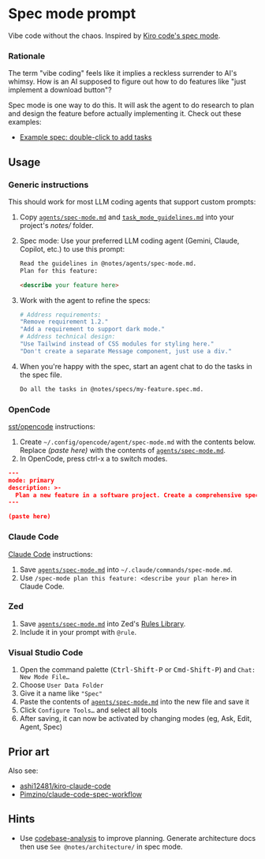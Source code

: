 # Spec mode prompt

Vibe code without the chaos. Inspired by [Kiro code's spec mode](https://kiro.dev/docs/specs/).

### Rationale

The term "vibe coding" feels like it implies a reckless surrender to AI's whimsy. How is an AI supposed to figure out how to do features like "just implement a download button"?

Spec mode is one way to do this. It will ask the agent to do research to plan and design the feature before actually implementing it. Check out these examples:

- [Example spec: double-click to add tasks](examples/tasks_md_double_click.md)

## Usage

### Generic instructions

This should work for most LLM coding agents that support custom prompts:

1. Copy [`agents/spec-mode.md`](agents/spec-mode.md) and [`task_mode_guidelines.md`](task_mode_guidelines.md) into your project's _notes/_ folder.
2. Spec mode: Use your preferred LLM coding agent (Gemini, Claude, Copilot, etc.) to use this prompt:

   ```markdown
   Read the guidelines in @notes/agents/spec-mode.md.
   Plan for this feature:

   <describe your feature here>
   ```

3. Work with the agent to refine the specs:

   ```sh
   # Address requirements:
   "Remove requirement 1.2."
   "Add a requirement to support dark mode."
   # Address technical design:
   "Use Tailwind instead of CSS modules for styling here."
   "Don't create a separate Message component, just use a div."
   ```

4. When you're happy with the spec, start an agent chat to do the tasks in the spec file.

   ```markdown
   Do all the tasks in @notes/specs/my-feature.spec.md.
   ```

### OpenCode

[sst/opencode](https://github.com/sst/opencode) instructions:

1. Create `~/.config/opencode/agent/spec-mode.md` with the contents below. Replace _(paste here)_ with the contents of [`agents/spec-mode.md`](agents/spec-mode.md).
2. In OpenCode, press <kdb>ctrl-x a</kdb> to switch modes.

```json
---
mode: primary
description: >-
  Plan a new feature in a software project. Create a comprehensive specification document with requirements, design, and tasks.
---

(paste here)
```

### Claude Code

[Claude Code](https://docs.anthropic.com/en/docs/claude-code/overview) instructions:

1. Save [`agents/spec-mode.md`](agents/spec-mode.md) into `~/.claude/commands/spec-mode.md`.
2. Use `/spec-mode plan this feature: <describe your plan here>` in Claude Code.

### Zed

1. Save [`agents/spec-mode.md`](agents/spec-mode.md) into Zed's [Rules Library](https://zed.dev/docs/ai/rules#rules-library).
2. Include it in your prompt with `@rule`.

### Visual Studio Code

1. Open the command palette (<kbd>Ctrl-Shift-P</kbd> or <kbd>Cmd-Shift-P</kbd>) and `Chat: New Mode File…`
2. Choose `User Data Folder`
3. Give it a name like `"Spec"`
4. Paste the contents of [`agents/spec-mode.md`](agents/spec-mode.md) into the new file and save it
5. Click `Configure Tools…` and select all tools
6. After saving, it can now be activated by changing modes (eg, Ask, Edit, Agent, Spec)

## Prior art

Also see:

- [ashi12481/kiro-claude-code](https://github.com/ashi12381/kiro-claude-code)
- [Pimzino/claude-code-spec-workflow](https://github.com/Pimzino/claude-code-spec-workflow)

## Hints

- Use [codebase-analysis](https://github.com/rstacruz/codebase-analysis-prompt) to improve planning. Generate architecture docs then use `See @notes/architecture/` in spec mode.
